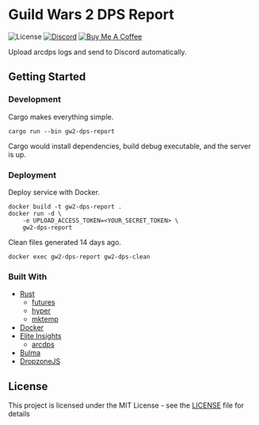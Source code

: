 # Guild Wars 2 DPS Report

![License](https://img.shields.io/github/license/progamesigner/gw2-dps-report.svg)
[![Discord](https://img.shields.io/badge/chat-Discord-7289DA.svg)](https://discord.gg/xsSWwn3)
[![Buy Me A Coffee](https://img.shields.io/badge/donate-Buy%20Me%20A%20Coffee-FF813F.svg)](https://buymeacoff.ee/progamesigner)

Upload arcdps logs and send to Discord automatically.

## Getting Started

### Development

Cargo makes everything simple.

```
cargo run --bin gw2-dps-report
```

Cargo would install dependencies, build debug executable, and the server is up.

### Deployment

Deploy service with Docker.

```
docker build -t gw2-dps-report .
docker run -d \
    -e UPLOAD_ACCESS_TOKEN=<YOUR_SECRET_TOKEN> \
    gw2-dps-report
```

Clean files generated 14 days ago.
```
docker exec gw2-dps-report gw2-dps-clean
```

### Built With

 * [Rust](https://www.rust-lang.org)
    * [futures](http://rust-lang-nursery.github.io/futures-rs)
    * [hyper](https://hyper.rs)
    * [mktemp](https://crates.io/crates/mktemp)
 * [Docker](https://www.docker.com)
 * [Elite Insights](https://github.com/baaron4/GW2-Elite-Insights-Parser)
    * [arcdps](https://www.deltaconnected.com/arcdps)
 * [Bulma](https://bulma.io)
 * [DropzoneJS](https://www.dropzonejs.com)

## License

This project is licensed under the MIT License - see the [LICENSE](LICENSE) file for details

